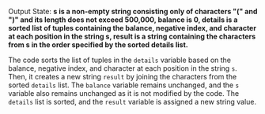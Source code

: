 Output State: **s is a non-empty string consisting only of characters "(" and ")" and its length does not exceed 500,000, balance is 0, details is a sorted list of tuples containing the balance, negative index, and character at each position in the string s, result is a string containing the characters from s in the order specified by the sorted details list.**

The code sorts the list of tuples in the `details` variable based on the balance, negative index, and character at each position in the string `s`. Then, it creates a new string `result` by joining the characters from the sorted `details` list. The `balance` variable remains unchanged, and the `s` variable also remains unchanged as it is not modified by the code. The `details` list is sorted, and the `result` variable is assigned a new string value.